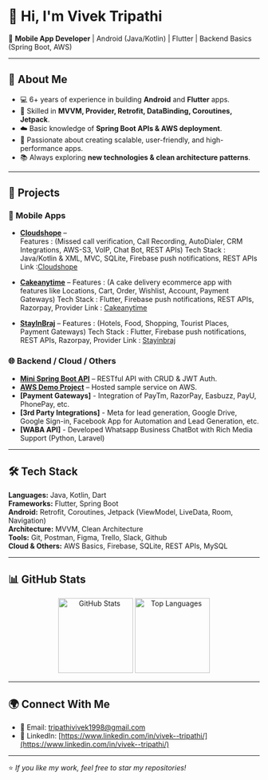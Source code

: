 # 👋 Hi, I'm Vivek Tripathi

🚀 **Mobile App Developer** | Android (Java/Kotlin) | Flutter | Backend Basics (Spring Boot, AWS)

---

## 🌟 About Me
- 💻 6+ years of experience in building **Android** and **Flutter** apps.  
- 🔨 Skilled in **MVVM, Provider, Retrofit, DataBinding, Coroutines, Jetpack**.  
- ☁️ Basic knowledge of **Spring Boot APIs & AWS deployment**.  
- 🎯 Passionate about creating scalable, user-friendly, and high-performance apps.  
- 📚 Always exploring **new technologies & clean architecture patterns**.  

---

## 📂 Projects

### 📱 Mobile Apps
- **[Cloudshope](#)** –  
  Features : (Missed call verification, Call Recording, AutoDialer, CRM Integrations, AWS-S3, VoIP, Chat Bot, REST APIs)
  Tech Stack : Java/Kotlin & XML, MVC, SQLite, Firebase push notifications, REST APIs
  Link :[Cloudshope](https://play.google.com/store/apps/details?id=com.cloudshope.androidapp)

- **[Cakeanytime](#)** –
  Features : (A cake delivery ecommerce app with features like Locations, Cart, Order, Wishlist, Account, Payment Gateways)
  Tech Stack : Flutter, Firebase push notifications, REST APIs, Razorpay, Provider
  Link : [Cakeanytime](https://play.google.com/store/apps/details?id=com.ac.pg.cakeanytime)
  
- **[StayInBraj](#)** –
  Features : (Hotels, Food, Shopping, Tourist Places, Payment Gateways)
  Tech Stack : Flutter, Firebase push notifications, REST APIs, Razorpay, Provider
  Link : [Stayinbraj](https://play.google.com/store/apps/details?id=com.stayinbraj.stayinbraj)

### 🌐 Backend / Cloud / Others
- **[Mini Spring Boot API](#)** – RESTful API with CRUD & JWT Auth.  
- **[AWS Demo Project](#)** – Hosted sample service on AWS.
- **[Payment Gateways]** - Integration of PayTm, RazorPay, Easbuzz, PayU, PhonePay, etc.
- **[3rd Party Integrations]** - Meta for lead generation, Google Drive, Google Sign-in, Facebook App for Automation and Lead Generation, etc.
- **[WABA API]** - Developed Whatsapp Business ChatBot with Rich Media Support (Python, Laravel)


---

## 🛠️ Tech Stack
**Languages:** Java, Kotlin, Dart  
**Frameworks:** Flutter, Spring Boot  
**Android:** Retrofit, Coroutines, Jetpack (ViewModel, LiveData, Room, Navigation)  
**Architecture:** MVVM, Clean Architecture  
**Tools:** Git, Postman, Figma, Trello, Slack, Github  
**Cloud & Others:** AWS Basics, Firebase, SQLite, REST APIs, MySQL  

---

## 📊 GitHub Stats
<p align="center">
  <img src="https://github-readme-stats.vercel.app/api?username=YOUR_GITHUB_USERNAME&show_icons=true&theme=radical" alt="GitHub Stats" height="150"/>  
  <img src="https://github-readme-stats.vercel.app/api/top-langs/?username=YOUR_GITHUB_USERNAME&layout=compact&theme=radical" alt="Top Languages" height="150"/>  
</p>

---

## 🌍 Connect With Me
- 📧 Email: [tripathivivek1998@gmail.com](mailto:tripathivivek1998@gmail.com)  
- 💼 LinkedIn: [https://www.linkedin.com/in/vivek--tripathi/](https://www.linkedin.com/in/vivek--tripathi/)    

---

⭐️ _If you like my work, feel free to star my repositories!_
